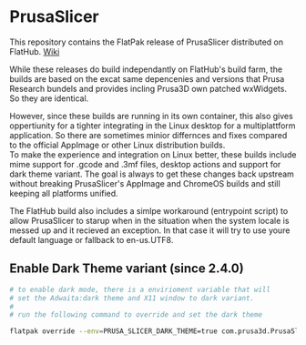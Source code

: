 # PrusaSlicer
This repository contains the FlatPak release of PrusaSlicer distributed on FlatHub. [Wiki](https://github.com/prusa3d/PrusaSlicer/wiki/PrusaSlicer-on-Linux---binary-distributions)

While these releases do build independantly on FlatHub's build farm, the builds are based on the excat same depencenies and versions that Prusa Research bundels and provides incling Prusa3D own patched wxWidgets.
So they are identical.

However, since these builds are running in its own container, this also gives oppertiunity for a tighter integrating in the Linux desktop for a multiplattform application. 
So there are sometimes minior differnces and fixes compared to the official AppImage or other Linux distribution builds.  
To make the experience and integration on Linux better, these builds include mime support for .gcode and .3mf files, desktop actions and support for dark theme variant.
The goal is always to get these changes back upstream without breaking PrusaSlicer's AppImage and ChromeOS builds and still keeping all platforms unified. 

The FlatHub build also includes a simlpe workaround (entrypoint script) to allow PrusaSlicer to starup when in the situation when the system locale is messed up and it recieved an exception.
In that case it will try to use youre default language or fallback to en-us.UTF8.


## Enable Dark Theme variant (since 2.4.0)

```sh 
# to enable dark mode, there is a envirioment variable that will 
# set the Adwaita:dark theme and X11 window to dark variant. 
# 
# run the following command to override and set the dark theme

flatpak override --env=PRUSA_SLICER_DARK_THEME=true com.prusa3d.PrusaSlicer

```


